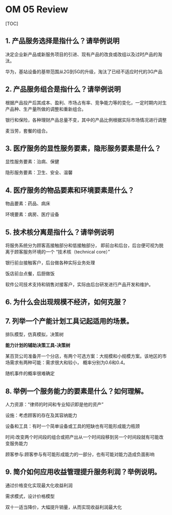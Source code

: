# OM 05 Review

[TOC]

## 1. 产品服务选择是指什么？请举例说明 

决定企业新产品或新服务项目的引进、现有产品的改良或改组以及过时产品的淘汰。

华为，基站设备的基带范围从2G到5G的升级，淘汰了已经不适应时代的3G产品

## 2. 产品服务组合是指什么？请举例说明 

根据产品投产后其成本、盈利、市场占有率、竞争能力等的变化，一定时期内对生产品种、生产量所做的调整和重新组合。

银行和保险，各种理财产品总量不变，其中的产品比例根据实际市场情况进行调整

麦当劳，套餐的组合。

## 3. 医疗服务的显性服务要素，隐形服务要素是什么？ 

显性服务要素：治病、保健

隐形服务要素：卫生、安全、温馨

## 4. 医疗服务的物品要素和环境要素是什么？ 

物品要素：药品、病床

环境要素：病房、医疗设备

## 5. 技术核分离是指什么？请举例说明 

将服务系统分为顾客高接触部分和低接触部分， 即前台和后台，后台便可视为脱离于顾客服务环境的一个 “技术核（technical core）”

银行前台接触客户，后台做各种实际业务处理

饭店前台点餐，后厨做饭

软件公司技术支持和销售对接客户，实际由后台研发进行产品开发和维护。

## 6. 为什么会出现规模不经济，如何克服？ 

## 7. 列举一个产能计划工具记起适用的场景。 

排队模型，仿真模拟，决策树

**能力计划的辅助决策工具-决策树**

某百货公司准备开一个分店，有两个可选方案：大规模和小规模方案。该地区的市场需求有两种可能：需求很大和较小， 概率分别为0.6和0.4。

随机事件的概率很难确定

## 8. 举例一个服务能力的要素是什么？如何理解。 

人力资源：“律师的时间和专业知识即是他的资产” 

设施：考虑顾客的存在及其容纳能力 

设备和工具：有时一个简单设备或工具的短缺也有可能形成能力瓶颈 

时间:改变两个时间段的组合或把产出从一个时间段移到另一个时间段就有可能改变服务能力

顾客参与:顾客参与有可能形成能力的一部分，也有可能对能力造成负面影响

## 9. 简介如何应用收益管理提升服务利润？举例说明。

通过价格变化实现最大化收益利润

需求模式，设计价格模型

双十一适当降价，大幅提升销量，从而实现收益利润最大化